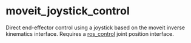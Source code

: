 # moveit_joystick_control
Direct end-effector control using a joystick based on the moveit inverse kinematics interface.
Requires a [ros_control](http://wiki.ros.org/ros_control) joint position interface.
